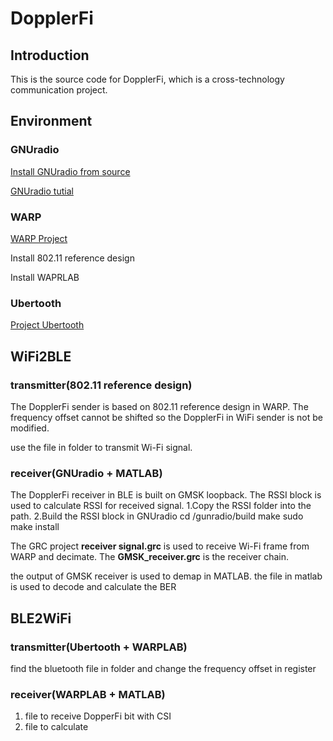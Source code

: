# DopplerFi

## Introduction

This is the source code for DopplerFi, which is a cross-technology communication project.

## Environment

### GNUradio
[Install GNUradio from source](http://gnuradio.org/redmine/projects/gnuradio/wiki/InstallingGRFromSource)

[GNUradio tutial](https://wiki.gnuradio.org/index.php/Guided_Tutorial_GNU_Radio_in_C++)

### WARP
[WARP Project](http://warpproject.org/trac)

Install 802.11 reference design

Install WAPRLAB


### Ubertooth

[Project Ubertooth](https://github.com/greatscottgadgets/ubertooth/wiki)

## WiFi2BLE
### transmitter(802.11 reference design)
The DopplerFi sender is based on 802.11 reference design in WARP. The frequency offset cannot be shifted so the DopplerFi in WiFi sender is not be modified. 

use the file in folder to transmit Wi-Fi signal. 

### receiver(GNUradio + MATLAB)
The DopplerFi receiver in BLE is built on GMSK loopback. The RSSI block is used to calculate RSSI for received signal.
1.Copy the RSSI folder into the path.
2.Build the RSSI block in GNUradio
    cd  /gunradio/build
    make 
    sudo make install

The GRC project **receiver signal.grc** is used to receive Wi-Fi frame from WARP and decimate.
The **GMSK\_receiver.grc** is the receiver chain.

the output of GMSK receiver is used to demap in MATLAB.
the file in matlab is used to decode and calculate the BER

## BLE2WiFi
### transmitter(Ubertooth + WARPLAB)
find the bluetooth file in folder and change the frequency offset in register

### receiver(WARPLAB + MATLAB)
1. file to receive DopperFi bit with CSI
2. file to calculate
